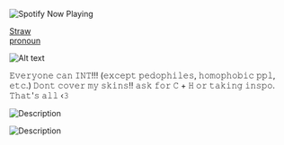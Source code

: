 ![Spotify Now Playing](https://spotify-github-profile.kittinanx.com/api/view.svg?uid=avjz40jgsjeiv5bgzoeqoaztt&cover_image=true&theme=novatorem&show_offline=true&background_color=121212&interchange=true&bar_color=ffffff&bar_color_cover=true)


[Straw](https://lukazlovie.straw.page)      
 [pronoun](https://en.pronouns.page/@Lukazlovie) 





![Alt text](https://media.discordapp.net/attachments/1389137448726171705/1389137492158185563/Baslksz368_20250630094948.png?ex=6863869b&is=6862351b&hm=bb6e10133ebcbd62cc730c8fa66818a08d451d3f4ea7953d09a734e765270ce6&
)



𝙴𝚟𝚎𝚛𝚢𝚘𝚗𝚎 𝚌𝚊𝚗 𝙸𝙽𝚃!!! (𝚎𝚡𝚌𝚎𝚙𝚝 𝚙𝚎𝚍𝚘𝚙𝚑𝚒𝚕𝚎𝚜, 𝚑𝚘𝚖𝚘𝚙𝚑𝚘𝚋𝚒𝚌 𝚙𝚙𝚕, 𝚎𝚝𝚌.) 𝙳𝚘𝚗𝚝 𝚌𝚘𝚟𝚎𝚛 𝚖𝚢 𝚜𝚔𝚒𝚗𝚜!! 𝚊𝚜𝚔 𝚏𝚘𝚛 𝙲 + 𝙷 𝚘𝚛 𝚝𝚊𝚔𝚒𝚗𝚐 𝚒𝚗𝚜𝚙𝚘. 𝚃𝚑𝚊𝚝'𝚜 𝚊𝚕𝚕 ‹𝟹



![Description](https://c.tenor.com/CJH1aqXS-ksAAAAC/tenor.gif)


![Description](https://media.tenor.com/NVhvN7vO3HEAAAAi/baby-ivan-baby-ivan-alnst.gif)




